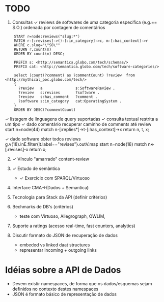 TODO
====

1. Consultas
  ✓ reviews de softwares de uma categoria específica (e.g.== S.O.) ordenada por contagem de comentários
  
  <cypher>
        
        START r=node:reviews("slug:*") 
        MATCH r-[:revises]->()-[:in_category]->c, m-[:has_context]->r  
        WHERE c.slug="\"SO\"" 
        RETURN r,count(m) 
        ORDER BY count(m) DESC;

  </cypher>    


   <sparql>

        PREFIX s: <http://semantica.globo.com/tech/schemas/>
        PREFIX cat: <http://semantica.globo.com/tech/software-categories/>
 
        select (count(?comment) as ?commentCount) ?review  from <http://mythical_poc.globo.com/tech/> 
        {
          ?review   a               s:SoftwareReview .
          ?review   s:revises       ?software .
          ?review   s:has_comment   ?comment .
          ?software s:in_category   cat:OperatingSystem .
        } 
        ORDER BY DESC(?commentCount)    

   </sparql>
   
   
  ✓ listagem de linguagens de query suportadas 
  ✓ consulta textual restrita a um tipo
  ✓ dado comentário recuperar caminho de comments até review
     start n=node(44) match n-[:replies*]->t-[:has_context]->x return  n, t, x;
  
  ✓ dado software obter todos reviews
     g.v(18).inE.filter{it.label=="revises"}.outV.map
     start n=node(18) match n<-[:revises]-x return x;
      
2. ✓ Vínculo "amarrado" content-review

3. ✓ Estudo de semântica
   -  ✓ Exercício com SPARQL/Virtuoso

4. Interface CMA->(Dados + Semantica)

5. Tecnologia para Stack da API (definir critérios)

6. Bechmarks de DB's (critérios)
    - teste com Virtuoso, Allegrograph, OWLIM, 
    
7. Suporte a ratings (acesso real-time, fast counters, analytics)

8. Discutir formato do JSON de recuperação de dados 
   - embeded vs linked daat structures
   - representar incoming + outgoing links


Idéias sobre a API de Dados
===========================
   - Devem existir namespaces, de forma que os dados/esquemas sejam definidos no contexto destes namespaces
   - JSON é formato básico de representação de dados
